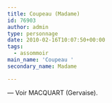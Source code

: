 ```yaml
---
title: Coupeau (Madame)
id: 76903
author: admin
type: personnage
date: 2010-02-16T10:07:50+00:00
tags:
  - assommoir
main_name: 'Coupeau '
secondary_name: Madame

---
```

— Voir MACQUART (Gervaise).